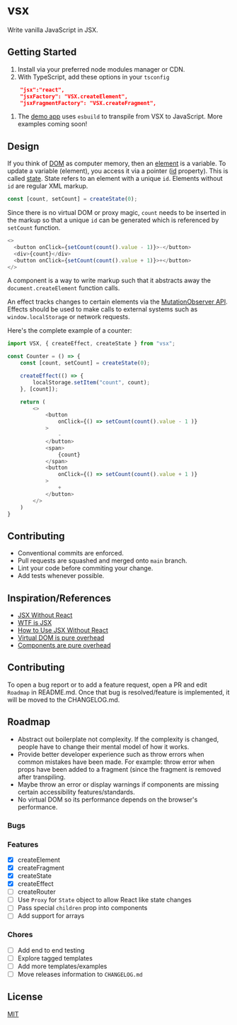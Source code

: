 # vsx

Write vanilla JavaScript in JSX.

## Getting Started

1. Install via your preferred node modules manager or CDN.
1. With TypeScript, add these options in your `tsconfig`

```json
    "jsx":"react",
    "jsxFactory": "VSX.createElement",
    "jsxFragmentFactory": "VSX.createFragment",
```
1. The [demo app](https://github.com/ayushmanchhabra/vsx/tree/main/test/demo) uses `esbuild` to transpile from VSX to JavaScript. More examples coming soon!

## Design

If you think of [DOM](https://developer.mozilla.org/en-US/docs/Web/API/Document_Object_Model) as computer memory, then an [element](https://developer.mozilla.org/en-US/docs/Web/API/element) is a variable. To update a variable (element), you access it via a pointer ([id](https://developer.mozilla.org/en-US/docs/Web/API/Element/id) property). This is called [state](https://legacy.reactjs.org/docs/react-component.html#state). State refers to an element with a unique `id`. Elements without `id` are regular XML markup.

```javascript
const [count, setCount] = createState(0);
```

Since there is no virtual DOM or proxy magic, `count` needs to be inserted in the markup so that a unique `id` can be generated which is referenced by `setCount` function.

```javascript
<>
  <button onClick={setCount(count().value - 1)}>-</button>
  <div>{count}</div>
  <button onClick={setCount(count().value + 1)}>+</button>
</>
```

A component is a way to write markup such that it abstracts away the `document.createElement` function calls.

An effect tracks changes to certain elements via the [MutationObserver API](https://developer.mozilla.org/en-US/docs/Web/API/MutationObserver). Effects should be used to make calls to external systems such as `window.localStorage` or network requests.

Here's the complete example of a counter:

```javascript
import VSX, { createEffect, createState } from "vsx";

const Counter = () => {
    const [count, setCount] = createState(0);

    createEffect(() => {
        localStorage.setItem("count", count);
    }, [count]);

    return (
        <>
            <button
                onClick={() => setCount(count().value - 1 )}
            >
                -
            </button>
            <span>
                {count}
            </span>
            <button
                onClick={() => setCount(count().value + 1 )}
            >
                +
            </button>
        </>
    )
}

```

## Contributing
- Conventional commits are enforced.
- Pull requests are squashed and merged onto `main` branch.
- Lint your code before commiting your change.
- Add tests whenever possible.

## Inspiration/References

- [JSX Without React](https://blog.stchur.com/jsx-without-react/)
- [WTF is JSX](https://web.archive.org/web/20170918095722/https://jasonformat.com/wtf-is-jsx/)
- [How to Use JSX Without React](https://betterprogramming.pub/how-to-use-jsx-without-react-21d23346e5dc)
- [Virtual DOM is pure overhead](https://svelte.dev/blog/virtual-dom-is-pure-overhead)
- [Components are pure overhead](https://dev.to/this-is-learning/components-are-pure-overhead-hpm)

## Contributing

To open a bug report or to add a feature request, open a PR and edit `Roadmap` in README.md. Once that bug is resolved/feature is implemented, it will be moved to the CHANGELOG.md.

## Roadmap

- Abstract out boilerplate not complexity. If the complexity is changed, people have to change their mental model of how it works.
- Provide better developer experience such as throw errors when common mistakes have been made. For example: throw error when props have been added to a fragment (since the fragment is removed after transpiling.
- Maybe throw an error or display warnings if components are missing certain accessibility features/standards.
- No virtual DOM so its performance depends on the browser's performance.

### Bugs

### Features

- [x] createElement
- [x] createFragment
- [x] createState
- [x] createEffect
- [ ] createRouter
- [ ] Use `Proxy` for `State` object to allow React like state changes
- [ ] Pass special `children` prop into components
- [ ] Add support for arrays

### Chores

- [ ] Add end to end testing
- [ ] Explore tagged templates
- [ ] Add more templates/examples
- [ ] Move releases information to `CHANGELOG.md`

## License

[MIT](https://github.com/ayushmxn/vsx/blob/main/.github/LICENSE)
